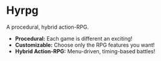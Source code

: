 # Hyrpg

A procedural, hybrid action-RPG.

- **Procedural:** Each game is different an exciting!
- **Customizable:** Choose only the RPG features you want!
- **Hybrid Action-RPG:** Menu-driven, timing-based battles!
